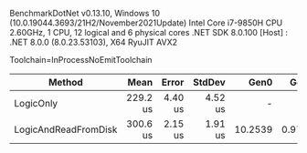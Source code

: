 BenchmarkDotNet v0.13.10, Windows 10 (10.0.19044.3693/21H2/November2021Update)
Intel Core i7-9850H CPU 2.60GHz, 1 CPU, 12 logical and 6 physical cores
.NET SDK 8.0.100
[Host] : .NET 8.0.0 (8.0.23.53103), X64 RyuJIT AVX2

Toolchain=InProcessNoEmitToolchain

| Method               | Mean     | Error   | StdDev  | Gen0    | Gen1   | Allocated |
|--------------------- |---------:|--------:|--------:|--------:|-------:|----------:|
| LogicOnly            | 229.2 us | 4.40 us | 4.52 us |       - |      - |     200 B |
| LogicAndReadFromDisk | 300.6 us | 2.15 us | 1.91 us | 10.2539 | 0.9766 |   66467 B |